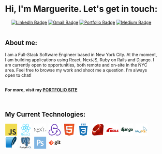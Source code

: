 <h1 align="center">Hi, I'm Marguerite. Let's get in touch:</h1>

<div align="center" id="badges">
  <a href="https://www.linkedin.com/in/marguerite-andreca/" target="_blank"><img src="https://img.shields.io/badge/LinkedIn-blue?style=for-the-badge&logo=linkedin&logoColor=white" alt="LinkedIn Badge"/></a>
  <a href="mailto:margueriteandreca@gmail.com" target="_blank"><img src="https://img.shields.io/badge/-Gmail-red?style=for-the-badge&logo=gmail&logoColor=white" alt="Gmail Badge"/></a>
    <a href= "https://margueriteandreca.com" target="_blank"><img src="https://img.shields.io/badge/-Portfolio-yellow?style=for-the-badge&logo=small&logoColor=white" alt="Portfolio Badge"/></a>
  <a href= "https://medium.com/@margueriteandreca" target="_blank"><img src="https://img.shields.io/badge/-Medium-black?style=for-the-badge&logo=medium&logoColor=white" alt="Medium Badge"/></a>

</div>
</div>
<br>

## About me:


I am a Full-Stack Software Engineer based in New York City. At the moment, I am building applications using React, NextJS, Ruby on Rails and Django. I am currently open to opportunities, both remote and on-site in the NYC area. Feel free to browse my work and shoot me a question. I'm always open to chat!
<br><br>

**For more, visit my [PORTFOLIO SITE](https://www.margueriteandreca.com)**
  
<br>


<!---
margueriteandreca/margueriteandreca is a ✨ special ✨ repository because its `README.md` (this file) appears on your GitHub profile.
You can click the Preview link to take a look at your changes.
--->

## My Current Technologies:

<div>
  <img src="https://github.com/devicons/devicon/blob/master/icons/javascript/javascript-original.svg" title="JavaScript" alt="JavaScript" width="40" height="40"/>&nbsp;
  <img src="https://github.com/devicons/devicon/blob/master/icons/react/react-original-wordmark.svg" title="React" alt="React" width="40" height="40"/>&nbsp;
  <img src="https://github.com/devicons/devicon/blob/master/icons/nextjs/nextjs-original-wordmark.svg" title="NextJS" alt="NextJS" width="40" height="40"/>&nbsp;
  <img src="https://github.com/devicons/devicon/blob/master/icons/redux/redux-original.svg" title="Redux" alt="Redux " width="40" height="40"/>&nbsp;
  <img src="https://github.com/devicons/devicon/blob/master/icons/html5/html5-original.svg" title="HTML5" alt="HTML" width="40" height="40"/>&nbsp;
  <img src="https://github.com/devicons/devicon/blob/master/icons/css3/css3-plain-wordmark.svg"  title="CSS3" alt="CSS" width="40" height="40"/>&nbsp;
  <img src="https://github.com/devicons/devicon/blob/master/icons/ruby/ruby-original.svg" title="Ruby"  alt="Ruby" width="40" height="40"/>&nbsp;
  <img src="https://github.com/devicons/devicon/blob/master/icons/rails/rails-plain-wordmark.svg" title="Rails" alt="Rails" width="40" height="40"/>&nbsp;
    <img src="https://github.com/devicons/devicon/blob/master/icons/django/django-plain-wordmark.svg"" title="Django" alt="Django" width="40" height="40"/>&nbsp;
  <img src="https://github.com/devicons/devicon/blob/master/icons/mysql/mysql-original-wordmark.svg" title="MySQL"  alt="MySQL" width="40" height="40"/>&nbsp;
  <img src="https://github.com/devicons/devicon/blob/master/icons/sqlite/sqlite-original.svg" title="sqlite"  alt="sqlite" width="40" height="40"/>&nbsp;
  <img src="https://github.com/devicons/devicon/blob/master/icons/postgresql/postgresql-original-wordmark.svg" title="PostgreSQL" alt="PostgreSQL" width="40" height="40"/>&nbsp;
   <img src="https://github.com/devicons/devicon/blob/master/icons/photoshop/photoshop-plain.svg" title="Photoshop" alt="Photoshop" width="40" height="40"/>&nbsp;
  <img src="https://github.com/devicons/devicon/blob/master/icons/git/git-original-wordmark.svg" title="Git" **alt="Git" width="40" height="40"/>
</div>

